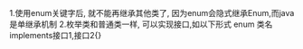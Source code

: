 1.使用enum关键字后, 就不能再继承其他类了, 因为enum会隐式继承Enum,而java是单继承机制
2.枚举类和普通类一样, 可以实现接口,如以下形式
   enum 类名 implements接口1,接口2{}